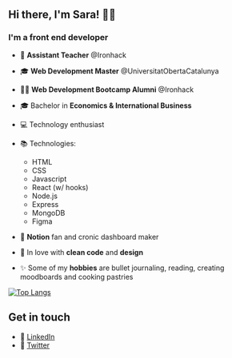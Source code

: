 ## Hi there, I'm Sara! 👋🏼

### I'm a front end developer

-   🍎 **Assistant Teacher** @Ironhack 
-   🎓 **Web Development Master** @UniversitatObertaCatalunya
-   👩‍💻 **Web Development Bootcamp Alumni** @Ironhack
-   🎓 Bachelor in **Economics & International Business**
-   💻 Technology enthusiast
-   📚 Technologies:

    -   HTML
    -   CSS
    -   Javascript
    -   React (w/ hooks)
    -   Node.js
    -   Express
    -   MongoDB
    -   Figma

-   💖 **Notion** fan and cronic dashboard maker
-   🌻 In love with **clean code** and **design** 
-   ✨ Some of my **hobbies** are bullet journaling, reading, creating moodboards and cooking pastries

[![Top Langs](https://github-readme-stats.vercel.app/api/top-langs/?username=saramansori&layout=compact)](https://github.com/saramansori/github-readme-stats)

## Get in touch

-   🔗 [LinkedIn](https://linkedin.com/in/saramansori)
-   🔗 [Twitter](https://twitter.com/saralovelace_)


<!--
**SaraMansori/SaraMansori** is a ✨ _special_  repository because its `README.md` (this file) appears on your GitHub profile.
